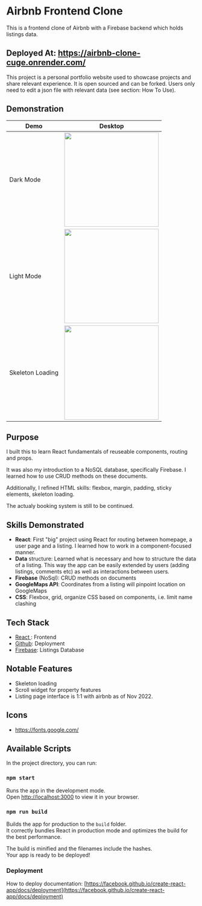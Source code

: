 # Airbnb Frontend Clone

This is a frontend clone of Airbnb with a Firebase backend which holds listings data. 

## Deployed At: https://airbnb-clone-cuge.onrender.com/


This project is a personal portfolio website used to showcase projects and share relevant experience. It is open sourced and can be forked. Users only need to edit a json file with relevant data (see section: How To Use).

## Demonstration

| Demo  | Desktop |
| ----------- | ----------- |
| Dark Mode | <img src="https://github.com/0xBN/gif_pub/blob/main/airbnb/navigateAirbnbDark.gif?raw=true" width="250px"/> |
| Light Mode | <img src="https://github.com/0xBN/gif_pub/blob/main/airbnb/navigateAirbnbLight.gif?raw=true" width="250px"/> |
| Skeleton Loading | <img src="https://i.imgur.com/N6Nd4QE.gif" width="250px"/> |



## Purpose
I built this to learn React fundamentals of reuseable components, routing and props. 

It was also my introduction to a NoSQL database, specifically Firebase. I learned how to use CRUD methods on these documents. 

Additionally, I refined HTML skills: flexbox, margin, padding, sticky elements, skeleton loading.

The actualy booking system is still to be continued.

## Skills Demonstrated
- **React**: First "big" project using React for routing between homepage, a user page and a listing. I learned how to work in a component-focused manner. 
- **Data** structure: Learned what is necessary and how to structure the data of a listing. This way the app can be easily extended  by users (adding listings, comments etc) as well as interactions between users.
- **Firebase** (NoSql): CRUD methods on documents
- **GoogleMaps API**: Coordinates from a listing will pinpoint location on GoogleMaps
- **CSS**: Flexbox, grid, organize CSS based on components, i.e. limit name clashing

## Tech Stack
- [ React ](https://github.com/facebook/create-react-app): Frontend
- [Github](https://github.com/): Deployment
- [Firebase](https://firebase.google.com//): Listings Database
  


## Notable Features
- Skeleton loading
- Scroll widget for property features
- Listing page interface is 1:1 with airbnb as of Nov 2022.



## Icons
- https://fonts.google.com/


## Available Scripts

In the project directory, you can run:

### `npm start`

Runs the app in the development mode.\
Open [http://localhost:3000](http://localhost:3000) to view it in your browser.


### `npm run build`

Builds the app for production to the `build` folder.\
It correctly bundles React in production mode and optimizes the build for the best performance.

The build is minified and the filenames include the hashes.\
Your app is ready to be deployed!



### Deployment

How to deploy documentation: [https://facebook.github.io/create-react-app/docs/deployment](https://facebook.github.io/create-react-app/docs/deployment)

